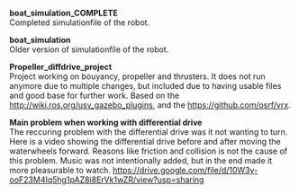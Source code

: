 **boat_simulation_COMPLETE**\
Completed simulationfile of the robot.

**boat_simulation**\
Older version of simulationfile of the robot.

**Propeller_diffdrive_project**\
Project working on bouyancy, propeller and thrusters. It does not run anymore due to multiple changes, but included due to having usable files and good base for further work.
Based on the http://wiki.ros.org/usv_gazebo_plugins, and the https://github.com/osrf/vrx. 


**Main problem when working with differential drive**\
The reccuring problem with the differential drive was it not wanting to turn. Here is a video showing the differential drive before and after moving the waterwheels forward. Reasons like friction and collision is not the cause of this problem. Music was not intentionally added, but in the end made it more pleasurable to watch.
https://drive.google.com/file/d/10W3y-ooF23M4Iq5hg1pAZ8i8ErVk1wZR/view?usp=sharing
